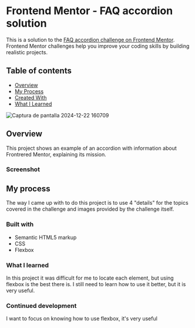 # Frontend Mentor - FAQ accordion solution

This is a solution to the [FAQ accordion challenge on Frontend Mentor](https://www.frontendmentor.io/challenges/faq-accordion-wyfFdeBwBz). Frontend Mentor challenges help you improve your coding skills by building realistic projects. 

## Table of contents

- [Overview](#overview)
- [My Process](#my-process)
- [Created With](#created-with)
- [What I Learned](#what-i-learned)
 

![Captura de pantalla 2024-12-22 160709](https://github.com/user-attachments/assets/6aa9bb81-3bd2-4f75-8a50-d21580266b43)


## Overview
This project shows an example of an accordion with information about Frontrered Mentor, explaining its mission.

### Screenshot


## My process
The way I came up with to do this project is to use 4 "details" for the topics covered in the challenge and images provided by the challenge itself.

### Built with

- Semantic HTML5 markup
- CSS
- Flexbox


### What I learned

In this project it was difficult for me to locate each element, but using flexbox is the best there is. I still need to learn how to use it better, but it is very useful.



### Continued development
I want to focus on knowing how to use flexbox, it's very useful

